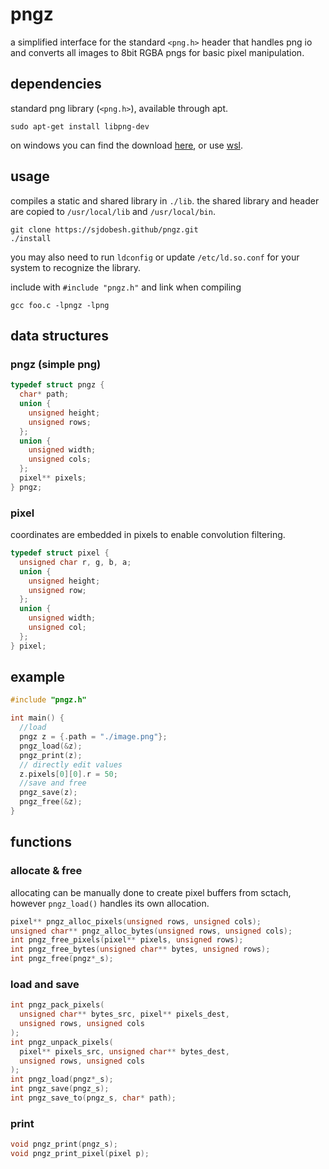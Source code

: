 # pngz

a simplified interface for the standard `<png.h>` header that handles png io and converts all images to 8bit RGBA pngs for basic pixel manipulation.

## dependencies
standard png library (`<png.h>`), available through apt. 
```
sudo apt-get install libpng-dev
```
on windows you can find the download [here](https://gnuwin32.sourceforge.net/packages/libpng.htm), or use [wsl](https://learn.microsoft.com/en-us/windows/wsl/install).

## usage
compiles a static and shared library in `./lib`. the shared library and header are copied to `/usr/local/lib` and `/usr/local/bin`.

```
git clone https://sjdobesh.github/pngz.git
./install
```
you may also need to run `ldconfig` or update `/etc/ld.so.conf` for your system to recognize the library.

include with `#include "pngz.h"` and link when compiling

```
gcc foo.c -lpngz -lpng
```

## data structures

### pngz (simple png)
```c
typedef struct pngz {
  char* path;
  union {
    unsigned height;
    unsigned rows;
  };
  union {
    unsigned width;
    unsigned cols;
  };
  pixel** pixels;
} pngz;
```

### pixel
coordinates are embedded in pixels to enable convolution filtering.
```c
typedef struct pixel {
  unsigned char r, g, b, a;
  union {
    unsigned height;
    unsigned row;
  };
  union {
    unsigned width;
    unsigned col;
  };
} pixel;
```

## example
```c
#include "pngz.h"

int main() {
  //load
  pngz z = {.path = "./image.png"};
  pngz_load(&z);
  pngz_print(z);
  // directly edit values
  z.pixels[0][0].r = 50;
  //save and free
  pngz_save(z);
  pngz_free(&z);
}
```

## functions

### allocate & free
allocating can be manually done to create pixel buffers from sctach, however `pngz_load()` handles its own allocation.
```c
pixel** pngz_alloc_pixels(unsigned rows, unsigned cols);
unsigned char** pngz_alloc_bytes(unsigned rows, unsigned cols);
int pngz_free_pixels(pixel** pixels, unsigned rows);
int pngz_free_bytes(unsigned char** bytes, unsigned rows);
int pngz_free(pngz*_s);
```

### load and save

```c
int pngz_pack_pixels(
  unsigned char** bytes_src, pixel** pixels_dest,
  unsigned rows, unsigned cols
);
int pngz_unpack_pixels(
  pixel** pixels_src, unsigned char** bytes_dest,
  unsigned rows, unsigned cols
);
int pngz_load(pngz*_s);
int pngz_save(pngz_s);
int pngz_save_to(pngz_s, char* path);
```
### print
```c
void pngz_print(pngz_s);
void pngz_print_pixel(pixel p);
```
